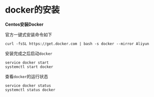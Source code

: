 # docker的安装

**Centos安装Docker**

官方一键式安装命令如下

```shell
curl -fsSL https://get.docker.com | bash -s docker --mirror Aliyun
```

安装完成之后启动`docker`

```shell
service docker start 
systemctl start docker
```

查看`docker`的运行状态

```shell
service docker status
systemctl status docker
```